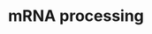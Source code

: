 ---
annotations:
- id: PW:0000100
  parent: regulatory pathway
  type: Pathway Ontology
  value: transcription pathway
- id: PW:0001073
  parent: regulatory pathway
  type: Pathway Ontology
  value: spliceosome pathway
authors:
- Nsalomonis
- MaintBot
- Khanspers
- Ddigles
- Mkutmon
- Eweitz
citedin:
- link: PMC3650681
description: 'This process describes the conversion of precursor messenger RNA into
  mature messenger RNA (mRNA).  The pre-mRNA molecule undergoes three main modifications.
  These modifications are 5'' capping, 3'' polyadenylation, and RNA splicing, which
  occur in the cell nucleus before the RNA is translated.  5'' Capping: Capping of
  the pre-mRNA involves the addition of 7-methylguanosine (m7G) to the 5'' end. The
  cap protects the 5'' end of the primary RNA transcript from attack by ribonucleases
  that have specificity to the 3''5'' phosphodiester bonds.  3'' Processing: The pre-mRNA
  processing at the 3'' end of the RNA molecule involves cleavage of its 3'' end and
  then the addition of about 200 adenine residues to form a poly(A) tail. As the poly(A)
  tails is synthesised, it binds multiple copies of poly(A) binding protein, which
  protects the 3''end from ribonuclease digestion.  Splicing: RNA splicing is the
  process by which introns, regions of RNA that do not code for protein, are removed
  from the pre-mRNA and the remaining exons connected to re-form a single continuous
  molecule.   Description adapted from Wikipedia: http://en.wikipedia.org/wiki/Post-transcriptional_modification  Pathway
  adapted from http://www.reactome.org.'
last-edited: 2021-05-16
organisms:
- Rattus norvegicus
redirect_from:
- /index.php/Pathway:WP529
- /instance/WP529
revision: null
schema-jsonld:
- '@context': https://schema.org/
  '@id': https://wikipathways.github.io/pathways/WP529.html
  '@type': Dataset
  creator:
    '@type': Organization
    name: WikiPathways
  description: 'This process describes the conversion of precursor messenger RNA into
    mature messenger RNA (mRNA).  The pre-mRNA molecule undergoes three main modifications.
    These modifications are 5'' capping, 3'' polyadenylation, and RNA splicing, which
    occur in the cell nucleus before the RNA is translated.  5'' Capping: Capping
    of the pre-mRNA involves the addition of 7-methylguanosine (m7G) to the 5'' end.
    The cap protects the 5'' end of the primary RNA transcript from attack by ribonucleases
    that have specificity to the 3''5'' phosphodiester bonds.  3'' Processing: The
    pre-mRNA processing at the 3'' end of the RNA molecule involves cleavage of its
    3'' end and then the addition of about 200 adenine residues to form a poly(A)
    tail. As the poly(A) tails is synthesised, it binds multiple copies of poly(A)
    binding protein, which protects the 3''end from ribonuclease digestion.  Splicing:
    RNA splicing is the process by which introns, regions of RNA that do not code
    for protein, are removed from the pre-mRNA and the remaining exons connected to
    re-form a single continuous molecule.   Description adapted from Wikipedia: http://en.wikipedia.org/wiki/Post-transcriptional_modification  Pathway
    adapted from http://www.reactome.org.'
  keywords:
  - AABR07051190.1
  - AABR07060628.1
  - AC126899.1
  - ATP
  - Associate Scientist, The Ottawa Hospital Research Institute
  - Career Scientist, Ottawa Regional Cancer Centre
  - Cd2bp2
  - Cdc40
  - Celf1
  - Celf2
  - Celf4
  - Clasrp
  - Clk1
  - Clk2
  - Clk3
  - Clk4
  - Clp1
  - Cpsf1
  - Cpsf2
  - Cpsf3
  - Cpsf4
  - Cstf1
  - Cstf2
  - Cstf2t
  - Cstf3
  - DNAJC8
  - Ddx1
  - Ddx20
  - Dhx15
  - Dhx16
  - Dhx38
  - Dhx8
  - Dhx9
  - Dicer1
  - Eftud2
  - 'Email:           John.Bell@orcc.on.ca'
  - 'Fax:              613-247-3524'
  - Fus
  - GMP
  - HNRPA3P1
  - HNRPC
  - Hnrnpa2b1
  - Hnrnpd
  - Hnrnph1
  - Hnrnph2
  - Hnrnpk
  - Hnrnpm
  - Hnrnpr
  - Hnrnpu
  - LOC103689931
  - LOC688526
  - Lsm7
  - Mettl3
  - Ncbp1
  - Ncbp2
  - Nono
  - Nudt21
  - Nxf1
  - PCBP2
  - POLR2A
  - Pabpn1
  - Papola
  - Phf5a
  - Ppm1g
  - Prmt1
  - Prmt2
  - Professor, Depts. of Medicine and Biochemistry, Microbiology &amp;amp; Immunology
  - Prpf18
  - Prpf3
  - Prpf4
  - Prpf40a
  - Prpf4b
  - Prpf6
  - Prpf8
  - Pskh1
  - Ptbp1
  - Ptbp2
  - Rbm17
  - Rbm39
  - Rbm5
  - Rbmx
  - Rngtt
  - Rnmt
  - Rnu6
  - SNRPD2
  - SNRPG
  - SRPK2
  - Sf3a1
  - Sf3a2
  - Sf3a3
  - Sf3b1
  - Sf3b2
  - Sf3b3
  - Sf3b4
  - Sf3b5
  - Sfpq
  - Sfswap
  - Smc1a
  - Snrnp40
  - Snrnp70
  - Snrpa
  - Snrpa1
  - Snrpb
  - Snrpb2
  - Snrpd1
  - Snrpd3
  - Snrpep2
  - Snrpf
  - Snrpn
  - Snu13
  - Spop
  - Srek1
  - Srp54a
  - Srpk1
  - Srrm1
  - Srsf1
  - Srsf10
  - Srsf2
  - Srsf3
  - Srsf4
  - Srsf5
  - Srsf6
  - Srsf7
  - Srsf9
  - Sugp1
  - Sugp2
  - Supt5h
  - 'Telephone:    613-737-7700 ext 6893'
  - The control of pre-mRNA splicing by the Clk kinase family
  - Tmed10
  - Tra2b
  - Txnl4a
  - U1 snRNA
  - U2
  - U2af1
  - U2af2
  - U4 snRNA
  - U5 snRNA
  - University of Ottawa
  - 'We are studying a family of kinases which we believe provide an interface between
    intracellular signaling networks and the post-transcriptional mechanism of mRNA
    splicing. We are performing a structure:function analysis of the three Clk family
    members to identify domains in the three proteins which are involved in regulating
    splicing. Using homologous recombination we are generating null strains of mice
    which are lacking one, two or all three Clk genes. The Clk kinases all possess
    dual specificity kinase activity and yeast expression systems are being used to
    produce large amounts of the kinase to perform a detailed analysis of the sites
    of serine, threonine and tyrosine autophosphorylation within the kinase.</br>Homology
    Mapping from Homo sapiens to Rattus norvegicus: Original ID = L:1195'
  - Xrn2
  - Ybx1
  license: CC0
  name: mRNA processing
seo: CreativeWork
title: mRNA processing
wpid: WP529
---